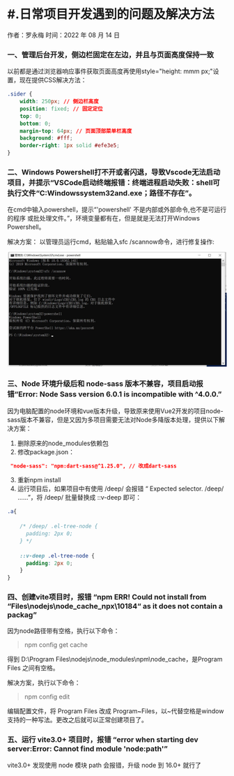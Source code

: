 # #.日常项目开发遇到的问题及解决方法

作者：罗永梅
时间：2022 年 08 月 14 日

### 一、管理后台开发，侧边栏固定在左边，并且与页面高度保持一致

以前都是通过浏览器响应事件获取页面高度再使用style="height: mmm px;"设置，现在提供CSS解决方法： 
```css
.sider {
    width: 250px; // 侧边栏高度
    position: fixed; // 固定定位
    top: 0;
    bottom: 0;
    margin-top: 64px; // 页面顶部菜单栏高度
    background: #fff;
    border-right: 1px solid #efe3e5;
}
```
### 二、Windows Powershell打不开或者闪退，导致Vscode无法启动项目，并提示“VSCode启动终端报错：终端进程启动失败：shell可执行文件“C:Windowssystem32and.exe；路径不存在”。
在cmd中输入powershell，提示“'powershell' 不是内部或外部命令,也不是可运行的程序 或批处理文件。”，环境变量都有在，但是就是无法打开Windows Powershell。

解决方案：
以管理员运行cmd，粘贴输入sfc /scannow命令，进行修复操作:

![Image text](images/powershell-1.jpg)

### 三、Node 环境升级后和 node-sass 版本不兼容，项目启动报错“Error: Node Sass version 6.0.1 is incompatible with ^4.0.0.”
因为电脑配置的node环境和vue版本升级，导致原来使用Vue2开发的项目node-sass版本不兼容，但是又因为多项目需要无法对Node多降版本处理，提供以下解决方案：
1. 删除原来的node_modules依赖包
2. 修改package.json：
```json
 "node-sass": "npm:dart-sass@^1.25.0", // 改成dart-sass
```
3. 重新npm install
4. 运行项目后，如果项目中有使用 /deep/ 会报错 “ Expected selector. /deep/ ......”，将 /deep/ 批量替换成 ::v-deep 即可：
```css
.a{
    
    /* /deep/ .el-tree-node {
      padding: 2px 0;
    } */

    ::v-deep .el-tree-node {
      padding: 2px 0;
    }
}
```

### 四、创建vite项目时，报错 “npm ERR! Could not install from “Files\nodejs\node_cache\_npx\10184“ as it does not contain a packag”
因为node路径带有空格，执行以下命令：

> npm config get cache

得到 D:\Program Files\nodejs\node_modules\npm\node_cache，是Program Files 之间有空格。

解决方案，执行以下命令：

> npm config edit

编辑配置文件，将 Program Files 改成 Program~Files，以~代替空格是window支持的一种写法。更改之后就可以正常创建项目了。

### 五、运行 vite3.0+ 项目时，报错 “error when starting dev server:Error: Cannot find module 'node:path'”
vite3.0+ 发现使用 node 模块 path 会报错，升级 node 到 16.0+ 就行了